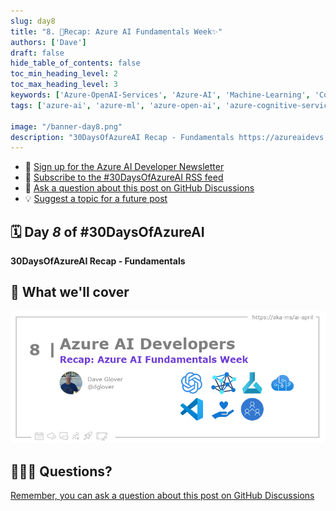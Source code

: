 ```yaml
---
slug: day8
title: "8. 🏁Recap: Azure AI Fundamentals Week✨"
authors: ['Dave']
draft: false
hide_table_of_contents: false
toc_min_heading_level: 2
toc_max_heading_level: 3
keywords: ['Azure-OpenAI-Services', 'Azure-AI', 'Machine-Learning', 'Cognitive-Services', 'vscode', 'rai', 'Accessibility-Human-Connection']
tags: ['azure-ai', 'azure-ml', 'azure-open-ai', 'azure-cognitive-services', 'responsible-ai', 'azure-ai-fundamentals', '30-days-of-azure-ai']

image: "/banner-day8.png"
description: "30DaysOfAzureAI Recap - Fundamentals https://azureaidevs.github.io/hub/2023-aia/day8 #30DaysOfAzureAI #AzureAiDevs #AI "
---
```


<head>  

  <link rel="canonical"  href="https://azureaidevs.github.io/hub/2023-aia/day8"  />

</head>

- 📧 [Sign up for the Azure AI Developer Newsletter](https://aka.ms/azure-ai-dev-newsletter)
- 📰 [Subscribe to the #30DaysOfAzureAI RSS feed](https://azureaidevs.github.io/hub/2023-aia/rss.xml)
- 📌 [Ask a question about this post on GitHub Discussions](https://github.com/AzureAiDevs/hub/discussions/categories/8-recap-azure-ai-fundamentals-week✨)
- 💡 [Suggest a topic for a future post](https://github.com/AzureAiDevs/hub/discussions/categories/call-for-content)

## 🗓️ Day _8_ of #30DaysOfAzureAI

<!-- README
The following description is also used for the tweet. So it should be action oriented and grab attention 
If you update the description, please update the description: in the frontmatter as well.
-->

**30DaysOfAzureAI Recap - Fundamentals**

<!-- README
The following is the intro to the post. It should be a short teaser for the post.
-->



## 🎯 What we'll cover

<!-- README
The following list is the main points of the post. There should be 3-4 main points.
 -->




<!-- 
- Main point 1
- Main point 2
- Main point 3 
- Main point 4
-->

![Image banner for day 8](./../../static/img/2023-aia/banner-day8.png)

<!-- README
Add or update a list relevant references here. These could be links to other blog posts, Microsoft Learn Module, videos, or other resources.
-->



<!-- README
The following is the body of the post. It should be an overview of the post that you are referencing.
See the Learn More section, if you supplied a canonical link, then will be displayed here.
-->






## 🙋🏾‍♂️ Questions?

[Remember, you can ask a question about this post on GitHub Discussions](https://github.com/AzureAiDevs/Discussions/discussions/categories/8-recap-azure-ai-fundamentals-week✨)